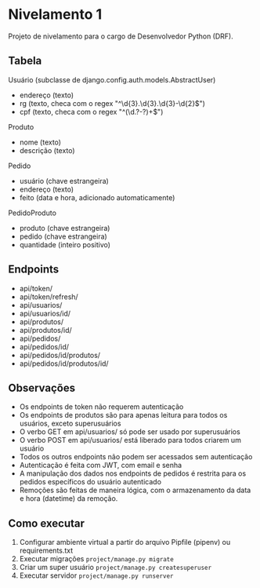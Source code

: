 # Nivelamento 1

Projeto de nivelamento para o cargo de Desenvolvedor Python (DRF).

## Tabela
Usuário (subclasse de django.config.auth.models.AbstractUser)
- endereço (texto)
- rg (texto, checa com o regex "^\d{3}\.\d{3}\.\d{3}\-\d{2}$")
- cpf (texto, checa com o regex "^(\d\.?-?)+$")

Produto
- nome (texto)
- descrição (texto)

Pedido
- usuário (chave estrangeira)
- endereço (texto)
- feito (data e hora, adicionado automaticamente)

PedidoProduto
- produto (chave estrangeira)
- pedido (chave estrangeira)
- quantidade (inteiro positivo)

## Endpoints
- api/token/     
- api/token/refresh/  
- api/usuarios/
- api/usuarios/id/
- api/produtos/  
- api/produtos/id/
- api/pedidos/
- api/pedidos/id/
- api/pedidos/id/produtos/
- api/pedidos/id/produtos/id/

## Observações
- Os endpoints de token não requerem autenticação
- Os endpoints de produtos são para apenas leitura para todos os usuários, exceto superusuários
- O verbo GET em api/usuarios/ só pode ser usado por superusuários
- O verbo POST em api/usuarios/ está liberado para todos criarem um usuário
- Todos os outros endpoints não podem ser acessados sem autenticação
- Autenticação é feita com JWT, com email e senha
- A manipulação dos dados nos endpoints de pedidos é restrita para os pedidos específicos do usuário autenticado
- Remoções são feitas de maneira lógica, com o armazenamento da data e hora (datetime) da remoção. 

## Como executar
1. Configurar ambiente virtual a partir do arquivo Pipfile (pipenv) ou requirements.txt
2. Executar migrações `project/manage.py migrate`
3. Criar um super usuário `project/manage.py createsuperuser`
4. Executar servidor `project/manage.py runserver`
